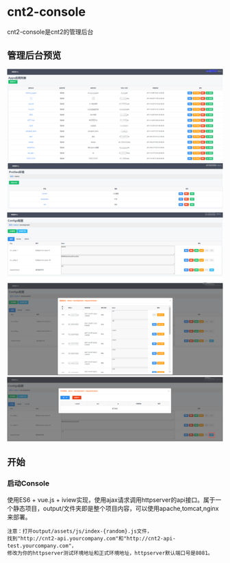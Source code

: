 [console]: https://github.com/yy-java/cnt2-console
[gosdk]: https://github.com/yy-java/cnt2-gosdk
[javasdk]: https://github.com/yy-java/cnt2-javasdk
[etcd]: https://github.com/coreos/etcd
[etcd-cluster-install]: https://github.com/coreos/etcd/blob/master/Documentation/op-guide/clustering.md
[go-install]: https://golang.org/dl/

# cnt2-console

   cnt2-console是cnt2的管理后台

## 管理后台预览

![structure](https://github.com/yy-java/cnt2/blob/master/statics/app.png?raw=true)
![structure](https://github.com/yy-java/cnt2/blob/master/statics/profiles.png?raw=true)
![structure](https://github.com/yy-java/cnt2/blob/master/statics/profile.png?raw=true)
![structure](https://github.com/yy-java/cnt2/blob/master/statics/history.png?raw=true)
![structure](https://github.com/yy-java/cnt2/blob/master/statics/publish.png?raw=true)


## 开始

### 启动Console

使用ES6 + vue.js + iview实现，使用ajax请求调用httpserver的api接口。属于一个静态项目，output/文件夹即是整个项目内容，可以使用apache,tomcat,nginx来部署。

```	
注意：打开output/assets/js/index-{random}.js文件，
找到"http://cnt2-api.yourcompany.com"和"http://cnt2-api-test.yourcompany.com"，
修改为你的httpserver测试环境地址和正式环境地址，httpserver默认端口号是8081。
```

 

